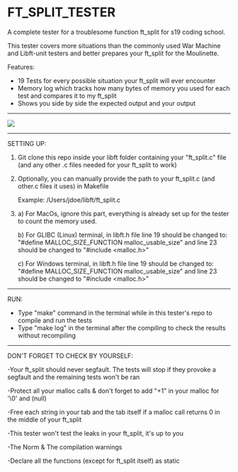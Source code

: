 # FT_SPLIT_TESTER
A complete tester for a troublesome function ft_split for s19 coding school.

This tester covers more situations than the commonly used War Machine and Libft-unit testers and better prepares your ft_split for the Moulinette.



Features:
- 19 Tests for every possible situation your ft_split will ever encounter
- Memory log which tracks how many bytes of memory you used for each test and compares it to my ft_split
- Shows you side by side the expected output and your output

--------------------------------------------------------------------------------------------------------------------------------------

![](Images/gif.gif)

--------------------------------------------------------------------------------------------------------------------------------------
SETTING UP:
1) Git clone this repo inside your libft folder containing your "ft_split.c" file (and any other .c files needed for your ft_split to work)


2) Optionally, you can manually provide the path to your ft_split.c (and other.c files it uses) in Makefile

      Example: /Users/jdoe/libft/ft_split.c
   
3) a) For MacOs, ignore this part, everything is already set up for the tester to count the memory used.

   b) For GLIBC (Linux) terminal, in libft.h file line 19 should be changed to: "#define MALLOC_SIZE_FUNCTION malloc_usable_size"
      and line 23 should be changed to "#include <malloc.h>"
      
   c) For Windows terminal, in libft.h file line 19 should be changed to: "#define MALLOC_SIZE_FUNCTION malloc_usable_size"
      and line 23 should be changed to "#include <malloc.h>"
      
--------------------------------------------------------------------------------------------------------------------------------------
RUN:
- Type "make" command in the terminal while in this tester's repo to compile and run the tests
- Type "make log" in the terminal after the compiling to check the results without recompiling


--------------------------------------------------------------------------------------------------------------------------------------
DON'T FORGET TO CHECK BY YOURSELF:

-Your ft_split should never segfault. The tests will stop if they provoke a segfault and the remaining tests won't be ran

-Protect all your malloc calls & don't forget to add "+1" in your malloc for '\0' and (null)

-Free each string in your tab and the tab itself if a malloc call returns 0 in the middle of your ft_split

-This tester won't test the leaks in your ft_split, it's up to you

-The Norm & The compilation warnings

-Declare all the functions (except for ft_split itself) as static
